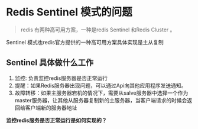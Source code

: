 # Redis Sentinel 模式的问题
> redis 有两种高可用方案，一种是redis Sentinel 和Redis Cluster 。

Sentinel 模式也redis官方提供的一种高可用方案具体实现是主从复制



## Sentinel 具体做什么工作

1. 监控: 负责监控redis服务器是否正常运行
2. 提醒：如果Redis服务器出现问题，可以通过Api向其他应用程序发送通知。
3. 故障转移：如果主服务器宕机的情况下，需要从salve服务器中选择一个作为master服务器，让其他从服务器复制新的主服务器，当客户端请求的时候会返回给客户端新的服务器地址


**监控redis服务是否正常运行是如何实现的？**












